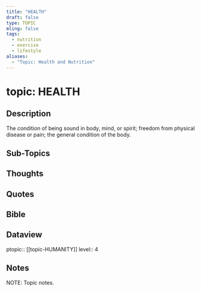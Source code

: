 ```yaml
---
title: "HEALTH"
draft: false
type: TOPIC
mling: false
tags:
  - nutrition
  - exercise
  - lifestyle
aliases:
  - "Topic: Health and Nutrition"
---
```

# topic: HEALTH
## Description
The condition of being sound in body, mind, or spirit; freedom from physical disease or pain; the general condition of the body.

## Sub-Topics

## Thoughts


## Quotes

## Bible

## Dataview
ptopic:: [[topic-HUMANITY]]
level:: 4

## Notes
NOTE: Topic notes.
